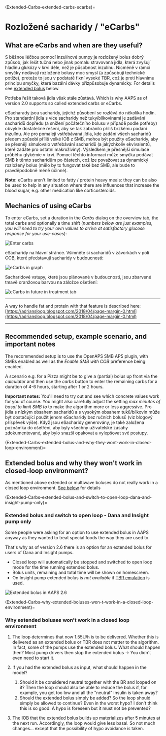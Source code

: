 (Extended-Carbs-extended-carbs-ecarbs)=
# Rozložené sacharidy / "eCarbs"

## What are eCarbs and when are they useful?

S běžnou léčbou pomocí inzulínové pumpy je rozložený bolus dobrý způsob, jak řešit tučná nebo jinak pomalu stravovaná jídla, která zvyšují hladinu glukózy v krvi déle, než je působnost inzulínu. Nicméně v rámci smyčky nedávají rozložené bolusy moc smysl (a způsobují technické potíže), protože to jsou v podstatě fixní vysoké TBR, což je proti hlavnímu principu smyčky, která bazální dávky přizpůsobuje dynamicky. For details see [extended bolus](Extended-Carbs-why-extended-boluses-won-t-work-in-a-closed-loop-environment) below.

Potřeba řešit taková jídla však stále zůstává. Which is why AAPS as of version 2.0 supports so called extended carbs or eCarbs.

eSacharady jsou sacharidy, jejichž působení se rozlévá do několika hodin. Pro standardní jídla s více sacharidy než tuky/bílkovinami je zadávání sacharidů dopředu (a snížení počátečního bolusu v případě podle potřeby) obvykle dostatečné řešení, aby se tak zabránilo příliš brzkému podání inzulínu.  Ale pro pomaleji vstřebávaná jídla, kde zadání všech sacharidů předem způsobí příliš velké IOB z SMB, mohou být použity eSacharidy, aby se přesněji simulovalo vstřebávání sacharidů (a jakýchkoliv ekvivalentů, které zadáte pro ostatní makroživiny). Výsledkem je přesnější simulace průběhu glykémie v krvi. Pomocí těchto informací může smyčka podávat SMB k těmto sacharidům po částech, což lze považovat za dynamický rozložený bolus (mělo by to fungovat také bez SMB, ale bude to pravděpodobně méně účinné).

**Note:** eCarbs aren't limited to fatty / protein heavy meals: they can be also be used to help in any situation where there are influences that increase the blood sugar, e.g. other medication like corticosteroids.

## Mechanics of using eCarbs

To enter eCarbs, set a duration in the *Carbs* dialog on the overview tab, the total carbs and optionally a time shift (*numbers below are just examples, you will need to try your own values to arrive at satisfactory glucose response for your use-cases*):

![Enter carbs](../images/eCarbs_Dialog.png)

eSacharidy na hlavní stránce. Všimněte si sacharidů v závorkách v poli COB, které představují sacharidy v budoucnosti:

![eCarbs in graph](../images/eCarbs_Graph.png)

Sacharidové vstupy, které jsou plánované v budoucnosti, jsou zbarvené tmavě oranžovou barvou na záložce ošetření:

![eCarbs in future in treatment tab](../images/eCarbs_Treatment.png)

______________________________________________________________________

A way to handle fat and protein with that feature is described here: [https://adriansloop.blogspot.com/2018/04/page-margin-0.html](https://adriansloop.blogspot.com/2018/04/page-margin-0.html)

______________________________________________________________________

## Recommended setup, example scenario, and important notes

The recommended setup is to use the OpenAPS SMB APS plugin, with SMBs enabled as well as the *Enable SMB with COB* preference being enabled.

A scenario e.g. for a Pizza might be to give a (partial) bolus up front via the *calculator* and then use the *carbs* button to enter the remaining carbs for a duration of 4-6 hours, starting after 1 or 2 hours.

**Important notes:** You'll need to try out and see which concrete values work for you of course. You might also carefully adjust the setting *max minutes of basal to limit SMB to* to make the algorithm more or less aggressive. Pro jídla s nízkým obsahem sacharidů a s vysokým obsahem tuků/bílkovin může být dostačující použít jenom eSacharidy bez ručních bolusů (viz blogový příspěvek výše). Když jsou eSacharidy generovány, je také založena poznámka do ošetření, aby byly všechny uživatelské zásahy zdokumentované, aby bylo snazší opakovat a vylepšovat své postupy.

(Extended-Carbs-extended-bolus-and-why-they-wont-work-in-closed-loop-environment)=
## Extended bolus and why they won't work in closed-loop environment?

As mentioned above extended or multiwave boluses do not really work in a closed loop environment. [See below](Extended-Carbs-why-extended-boluses-won-t-work-in-a-closed-loop-environment) for details

(Extended-Carbs-extended-bolus-and-switch-to-open-loop-dana-and-insight-pump-only)=
### Extended bolus and switch to open loop - Dana and Insight pump only

Some people were asking for an option to use extended bolus in AAPS anyway as they wanted to treat special foods the way they are used to.

That's why as of version 2.6 there is an option for an extended bolus for users of Dana and Insight pumps.

- Closed loop will automatically be stopped and switched to open loop mode for the time running extended bolus.
- Bolus units, remaining and total time will be shown on homescreen.
- On Insight pump extended bolus is *not available* if [TBR emulation](Accu-Chek-Insight-Pump-settings-in-aaps) is used.

![Extended bolus in AAPS 2.6](../images/ExtendedBolus2_6.png)

(Extended-Carbs-why-extended-boluses-won-t-work-in-a-closed-loop-environment)=
### Why extended boluses won't work in a closed loop environment

1. The loop determines that now 1.55U/h is to be delivered. Whether this is delivered as an extended bolus or TBR does not matter to the algorithm. In fact, some of the pumps use the extended bolus. What should happen then? Most pump drivers then stop the extended bolus -> You didn't even need to start it.

2. If you had the extended bolus as input, what should happen in the model?

   1. Should it be considered neutral together with the BR and looped on it? Then the loop should also be able to reduce the bolus if, for example, you get too low and all the "neutral" insulin is taken away?
   2. Should the extended bolus simply be added? So the loop should simply be allowed to continue? Even in the worst hypo? I don't think this is so good: A hypo is foreseen but it must not be prevented?

3. The IOB that the extended bolus builds up materializes after 5 minutes at the next run. Accordingly, the loop would give less basal. So not much changes... except that the possibility of hypo avoidance is taken.
